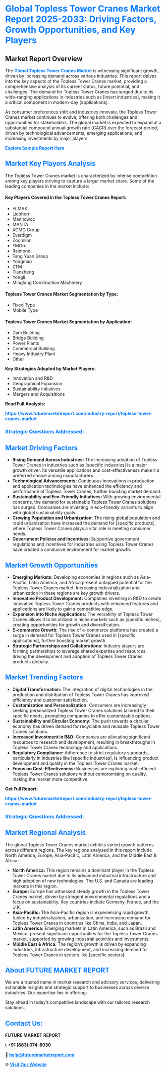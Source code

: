<h1 style="color: #007BFF;">Global Topless Tower Cranes Market Report 2025-2033: Driving Factors, Growth Opportunities, and Key Players</h1>

<section id="overview">
<h2>Market Report Overview</h2>
<p>The <a href="https://www.futuremarketreport.com/industry-report/topless-tower-cranes-market" style="color: #007BFF; text-decoration: none;"><strong>Global Topless Tower Cranes Market</strong></a> is witnessing significant growth, driven by increasing demand across various industries. This report delves into the key aspects of the Topless Tower Cranes market, providing a comprehensive analysis of its current status, future potential, and challenges. The demand for Topless Tower Cranes has surged due to its wide-ranging applications in industries such as [insert industries], making it a critical component in modern-day [applications].</p>
<p>As consumer preferences shift and industries innovate, the Topless Tower Cranes market continues to evolve, offering both challenges and opportunities for stakeholders. The global market is expected to expand at a substantial compound annual growth rate (CAGR) over the forecast period, driven by technological advancements, emerging applications, and increasing investments by major players.</p>
</section>

<section id="overview">
<p><a href="https://www.futuremarketreport.com/request-sample/reportId=60188" style="color: #007BFF; text-decoration: none;"><strong>Explore Sample Report Here</strong></a></p>
</section>

<section id="key-players">
<h2 style="color: #007BFF;">Market Key Players Analysis</h2>
<p>The Topless Tower Cranes market is characterized by intense competition among key players striving to capture a larger market share. Some of the leading companies in the market include:</p>
<h4>Key Players Covered in the Topless Tower Cranes Report:</h4>
<ul><li>ELMAK</li><li>Liebherr</li><li>Manitowoc</li><li>MANTA</li><li>XCMG Group</li><li>Everdigm</li><li>Zoomlion</li><li>FMGru</li><li>Raimondi</li><li>Fang Yuan Group</li><li>Yongmao</li><li>ZTM</li><li>Tianzheng</li><li>Yongli</li><li>Minglong Construction Machinery</li></ul>
<h4>Topless Tower Cranes Market Segmentation by Type:</h4>
<ul><li>Fixed Type</li><li>Mobile Type</li></ul>

<h4>Topless Tower Cranes Market Segmentation by Application:</h4>
<ul><li>Dam Building</li><li>Bridge Building</li><li>Power Plants</li><li>Commercial Building</li><li>Heavy Industry Plant</li><li>Other</li></ul>
<p><strong>Key Strategies Adopted by Market Players:</strong></p>
<ul>
<li>Innovation and R&D</li>
<li>Geographical Expansion</li>
<li>Sustainability Initiatives</li>
<li>Mergers and Acquisitions</li>
</ul>
</section>

<section>
<p><strong>Read Full Analysis: </strong></p><a href="https://www.futuremarketreport.com/industry-report/topless-tower-cranes-market" style="color: #007BFF; text-decoration: none;"><strong>https://www.futuremarketreport.com/industry-report/topless-tower-cranes-market</strong></a>
<h3 style="color: #007BFF;">Strategic Questions Addressed:</h3>
</section>

<section id="driving-factors">
<h2 style="color: #007BFF;">Market Driving Factors</h2>
<ul>
<li><strong>Rising Demand Across Industries:</strong> The increasing adoption of Topless Tower Cranes in industries such as [specific industries] is a major growth driver. Its versatile applications and cost-effectiveness make it a preferred choice among manufacturers.</li>
<li><strong>Technological Advancements:</strong> Continuous innovations in production and application technologies have enhanced the efficiency and performance of Topless Tower Cranes, further boosting market demand.</li>
<li><strong>Sustainability and Eco-Friendly Initiatives:</strong> With growing environmental concerns, the demand for sustainable Topless Tower Cranes solutions has surged. Companies are investing in eco-friendly variants to align with global sustainability goals.</li>
<li><strong>Growing Population and Urbanization:</strong> The rising global population and rapid urbanization have increased the demand for [specific products], where Topless Tower Cranes plays a vital role in meeting consumer needs.</li>
<li><strong>Government Policies and Incentives:</strong> Supportive government regulations and incentives for industries using Topless Tower Cranes have created a conducive environment for market growth.</li>
</ul>
</section>

<section id="growth-opportunities">
<h2 style="color: #007BFF;">Market Growth Opportunities</h2>
<ul>
<li><strong>Emerging Markets:</strong> Developing economies in regions such as Asia-Pacific, Latin America, and Africa present untapped potential for the Topless Tower Cranes market. Increasing industrialization and urbanization in these regions are key growth drivers.</li>
<li><strong>Innovative Product Development:</strong> Companies investing in R&D to create innovative Topless Tower Cranes products with enhanced features and applications are likely to gain a competitive edge.</li>
<li><strong>Expansion into Niche Applications:</strong> The versatility of Topless Tower Cranes allows it to be utilized in niche markets such as [specific niches], creating opportunities for growth and diversification.</li>
<li><strong>E-commerce Growth:</strong> The rise of e-commerce platforms has created a surge in demand for Topless Tower Cranes used in [specific applications], further boosting market growth.</li>
<li><strong>Strategic Partnerships and Collaborations:</strong> Industry players are forming partnerships to leverage shared expertise and resources, driving the development and adoption of Topless Tower Cranes products globally.</li>
</ul>
</section>

<section id="trending-factors">
<h2 style="color: #007BFF;">Market Trending Factors</h2>
<ul>
<li><strong>Digital Transformation:</strong> The integration of digital technologies in the production and distribution of Topless Tower Cranes has improved efficiency and customer satisfaction.</li>
<li><strong>Customization and Personalization:</strong> Consumers are increasingly seeking personalized Topless Tower Cranes solutions tailored to their specific needs, prompting companies to offer customizable options.</li>
<li><strong>Sustainability and Circular Economy:</strong> The push towards a circular economy has driven demand for recyclable and reusable Topless Tower Cranes solutions.</li>
<li><strong>Increased Investment in R&D:</strong> Companies are allocating significant resources to research and development, resulting in breakthroughs in Topless Tower Cranes technology and applications.</li>
<li><strong>Regulatory Compliance:</strong> Adherence to strict regulatory standards, particularly in industries like [specific industries], is influencing product development and quality in the Topless Tower Cranes market.</li>
<li><strong>Focus on Cost-Effectiveness:</strong> Businesses are exploring cost-efficient Topless Tower Cranes solutions without compromising on quality, making the market more competitive.</li>
</ul>
</section>

<section>
<p><strong>Get Full Report: </strong></p><a href="https://www.futuremarketreport.com/industry-report/topless-tower-cranes-market" style="color: #007BFF; text-decoration: none;"><strong>https://www.futuremarketreport.com/industry-report/topless-tower-cranes-market</strong></a>
<h3 style="color: #007BFF;">Strategic Questions Addressed:</h3>
</section>


<section id="regional-analysis">
<h2 style="color: #007BFF;">Market Regional Analysis</h2>
<p>The global Topless Tower Cranes market exhibits varied growth patterns across different regions. The key regions analyzed in this report include North America, Europe, Asia-Pacific, Latin America, and the Middle East & Africa:</p>
<ul>
<li><strong>North America:</strong> This region remains a dominant player in the Topless Tower Cranes market due to its advanced industrial infrastructure and high adoption of new technologies. The U.S. and Canada are leading markets in this region.</li>
<li><strong>Europe:</strong> Europe has witnessed steady growth in the Topless Tower Cranes market, driven by stringent environmental regulations and a focus on sustainability. Key countries include Germany, France, and the U.K.</li>
<li><strong>Asia-Pacific:</strong> The Asia-Pacific region is experiencing rapid growth, fueled by industrialization, urbanization, and increasing demand for Topless Tower Cranes in countries like China, India, and Japan.</li>
<li><strong>Latin America:</strong> Emerging markets in Latin America, such as Brazil and Mexico, present significant opportunities for the Topless Tower Cranes market, supported by growing industrial activities and investments.</li>
<li><strong>Middle East & Africa:</strong> The region’s growth is driven by expanding industries, infrastructure development, and increasing demand for Topless Tower Cranes in sectors like [specific sectors].</li>
</ul>
</section>

<footer>
<h2 style="color: #007BFF;">About FUTURE MARKET REPORT</h2>
<p>We are a trusted name in market research and advisory services, delivering actionable insights and strategic support to businesses across diverse industries. Our expertise lies in offering:</p>

<p>Stay ahead in today’s competitive landscape with our tailored research solutions.</p>

<h2 style="color: #007BFF;">Contact Us:</h2>
<p><strong>FUTURE MARKET REPORT</strong></p>
<p>📞 <strong>+91 (883) 074-8030</strong></p>
<p>📧 <strong><a href="mailto:help@futuremarketreport.com" style="color: #007BFF;">help@futuremarketreport.com</a></strong></p>
<p>🌐 <strong><a href="https://www.futuremarketreport.com/" style="color: #007BFF;">Visit Our Website</a></strong></p>
</footer>